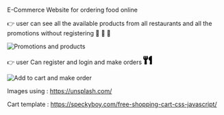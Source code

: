 E-Commerce Website for ordering food online

:point_right: user can see all the available products from all restaurants and all the promotions without registering  :pizza: :poultry_leg: :sandwich:

![Promotions and products](Gifs/1.gif)



:point_right: user Can register and login and make orders <img src="Gifs/3.svg" width="20" height="20" />

 ![Add to cart and make order](Gifs/2.gif)


Images using :
              https://unsplash.com/
     
Cart template :
              https://speckyboy.com/free-shopping-cart-css-javascript/

